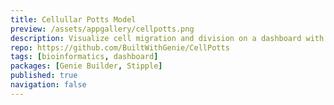 ```yaml
---
title: Cellullar Potts Model
preview: /assets/appgallery/cellpotts.png
description: Visualize cell migration and division on a dashboard with the cellular Potts model.
repo: https://github.com/BuiltWithGenie/CellPotts
tags: [bioinformatics, dashboard]
packages: [Genie Builder, Stipple]
published: true
navigation: false
---
```

